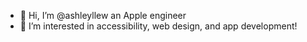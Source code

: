 - 👋 Hi, I’m @ashleyllew an Apple engineer
- 👀 I’m interested in accessibility, web design, and app development!

<!---
ashleyllew/ashleyllew is a ✨ special ✨ repository because its `README.md` (this file) appears on your GitHub profile.
You can click the Preview link to take a look at your changes.
--->
